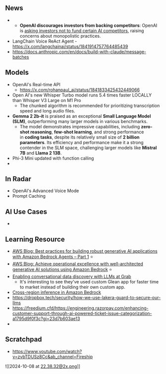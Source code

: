 
## News
- - **OpenAI discourages investors from backing competitors**: OpenAI is [asking investors not to fund certain AI competitors](https://www.reddit.com/r/singularity/comments/1fv86bx/the_vibes_are_off/), raising concerns about monopolistic practices.
- LangChain Voice ReAct Agent - https://x.com/langchainai/status/1841914757764485439
- https://docs.anthropic.com/en/docs/build-with-claude/message-batches

## Models
- OpenAI's Real-time API
	- https://x.com/rohanpaul_ai/status/1841833425432449066
- Open AI's new Whisper Turbo model runs 5.4 times faster LOCALLY than Whisper V3 Large on M1 Pro
	- The chunked algorithm is recommended for prioritizing transcription speed and long audio files.
- **Gemma 2 2b-it** is praised as an exceptional **Small Language Model (SLM)**, outperforming many larger models in various benchmarks.
	- The model demonstrates impressive capabilities, including **zero-shot reasoning**, **few-shot learning**, and strong performance in **coding tasks**, despite its relatively small size of **2 billion parameters**. Its efficiency and performance make it a strong contender in the SLM space, challenging larger models like **Mistral 7B** and **Llama 2 13B**.
- Phi-3 Mini updated with function calling
- 

## In Radar
- OpenAI's Advanced Voice Mode
- Prompt Caching

## AI Use Cases

- 
## Learning Resource
- [AWS Blog: Best practices for building robust generative AI applications with Amazon Bedrock Agents – Part 1](https://aws.amazon.com/blogs/machine-learning/best-practices-for-building-robust-generative-ai-applications-with-amazon-bedrock-agents-part-1/) ⭐
- [AWS Blog: Achieve operational excellence with well-architected generative AI solutions using Amazon Bedrock](https://aws.amazon.com/blogs/machine-learning/achieve-operational-excellence-with-well-architected-generative-ai-solutions-using-amazon-bedrock/) ⭐
- [Enabling conversational data discovery with LLMs at Grab](https://engineering.grab.com/hubble-data-discovery) 
	- It's interesting to see they've used custom Glean app for faster time to market instead of building their own custom app.
- [Cross-region inference in Amazon Bedrock](https://aws.amazon.com/blogs/machine-learning/getting-started-with-cross-region-inference-in-amazon-bedrock/)
- https://dropbox.tech/security/how-we-use-lakera-guard-to-secure-our-llms
- https://freedium.cfd/https://engineering.razorpay.com/enhancing-customer-support-through-ai-powered-ticket-issue-categorization-a1795d9f0f3c?gi=23d7b603ae13
- 
## Scratchpad

- https://www.youtube.com/watch?v=zvbTDUSz8Cc&ab_channel=Fireship


![[2024-10-08 at 22.38.32@2x.png]]